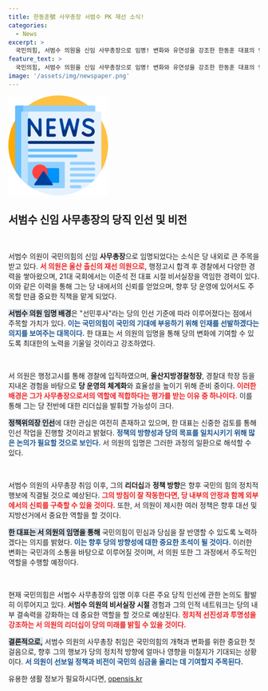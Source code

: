 ```yaml
---
title: 한동훈號 사무총장 서범수 PK 재선 소식!
categories:
  - News
excerpt: >
  국민의힘, 서범수 의원을 신임 사무총장으로 임명! 변화와 유연성을 강조한 한동훈 대표의 인선 기준 선민후사가 주목받고 있습니다. 정책위의장 인선은 어떻게 될까? 클릭해보세요!
feature_text: >
  국민의힘, 서범수 의원을 신임 사무총장으로 임명! 변화와 유연성을 강조한 한동훈 대표의 인선 기준 선민후사가 주목받고 있습니다. 정책위의장 인선은 어떻게 될까? 클릭해보세요!
image: '/assets/img/newspaper.png'
---
```


<p><img src="/assets/img/newspaper.png" alt="kimp 속보" /></p>

<h2 data-ke-size="size26">서범수 신임 사무총장의 당직 인선 및 비전</h2>

<p data-ke-size="size16">&nbsp;</p>

<p>서범수 의원이 국민의힘의 신임 <strong>사무총장</strong>으로 임명되었다는 소식은 당 내외로 큰 주목을 받고 있다. <b><span style="color: #ee2323;">서 의원은 울산 출신의 재선 의원으로,</span></b> 행정고시 합격 후 경찰에서 다양한 경력을 쌓아왔으며, 21대 국회에서는 이준석 전 대표 시절 비서실장을 역임한 경력이 있다. 이와 같은 이력을 통해 그는 당 내에서의 신뢰를 얻었으며, 향후 당 운영에 있어서도 주목할 만큼 중요한 직책을 맡게 되었다.</p>

<p><b><span style="background-color: #21538527;">서범수 의원 임명 배경</span></b>은 "선민후사"라는 당의 인선 기준에 따라 이루어졌다는 점에서 주목할 가치가 있다. <b><span style="color: #1a5490;">이는 국민의힘이 국민의 기대에 부응하기 위해 인재를 선발하겠다는 의지를 보여주는 대목이다.</span></b> 한 대표는 서 의원의 임명을 통해 당의 변화에 기여할 수 있도록 최대한의 노력을 기울일 것이라고 강조하였다.</p>

<p data-ke-size="size16">&nbsp;</p>

<p>서 의원은 행정고시를 통해 경찰에 입직하였으며, <b>울산지방경찰청장</b>, 경찰대 학장 등을 지내온 경험을 바탕으로 <strong>당 운영의 체계화</strong>와 효율성을 높이기 위해 준비 중이다. <b><span style="color: #ee2323;">이러한 배경은 그가 사무총장으로서의 역할에 적합하다는 평가를 받는 이유 중 하나이다.</span></b> 이를 통해 그는 당 전반에 대한 리더십을 발휘할 가능성이 크다.</p>

<p><b><span style="background-color: #21538527;">정책위의장 인선</span></b>에 대한 관심은 여전히 존재하고 있으며, 한 대표는 신중한 검토를 통해 인선 작업을 진행할 것이라고 밝혔다. <b><span style="color: #1a5490;">정책의 방향성과 당의 목표를 일치시키기 위해 많은 논의가 필요할 것으로 보인다.</span></b> 서 의원의 임명은 그러한 과정의 일환으로 해석할 수 있다.</p>

<p data-ke-size="size16">&nbsp;</p>

<p>서범수 의원의 사무총장 취임 이후, 그의 <strong>리더십</strong>과 <strong>정책 방향</strong>은 향후 국민의 힘의 정치적 행보에 직결될 것으로 예상된다. <b><span style="color: #ee2323;">그의 방침이 잘 작동한다면, 당 내부의 안정과 함께 외부에서의 신뢰를 구축할 수 있을 것이다.</span></b> 또한, 서 의원이 제시한 여러 정책은 향후 대선 및 지방선거에서 중요한 역할을 할 것이다.</p>

<p><b><span style="background-color: #21538527;">한 대표는 서 의원의 임명을 통해</span></b> 국민의힘이 민심과 당심을 잘 반영할 수 있도록 노력하겠다는 의지를 밝혔다. <b><span style="color: #1a5490;">이는 향후 당의 방향성에 대한 중요한 초석이 될 것이다.</span></b> 이러한 변화는 국민과의 소통을 바탕으로 이루어질 것이며, 서 의원 또한 그 과정에서 주도적인 역할을 수행할 예정이다.</p>

<p data-ke-size="size16">&nbsp;</p>

<p>현재 국민의힘은 서범수 사무총장의 임명 이후 다른 주요 당직 인선에 관한 논의도 활발히 이루어지고 있다. <b>서범수 의원의 비서실장 시절</b> 경험과 그의 인적 네트워크는 당의 내부 결속력을 강화하는 데 중요한 역할을 할 것으로 예상된다. <b><span style="color: #ee2323;">정치적 선진성과 투명성을 강조하는 서 의원의 리더십이 당의 미래를 밝힐 수 있을 것이다.</span></b></p>

<p><b><span style="background-color: #21538527;">결론적으로,</span></b> 서범수 의원의 사무총장 취임은 국민의힘의 개혁과 변화를 위한 중요한 첫걸음으로, 향후 그의 행보가 당의 정치적 방향에 얼마나 영향을 미칠지가 기대되는 상황이다. <b><span style="color: #1a5490;">서 의원이 선보일 정책과 비전이 국민의 심금을 울리는 데 기여할지 주목된다.</span></b></p>
유용한 생활 정보가 필요하시다면, <a href="https://opensis.kr" rel="dofollow">opensis.kr</a>


